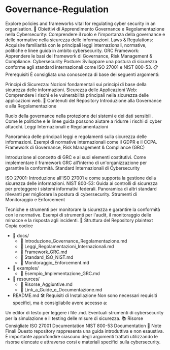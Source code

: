 # Governance-Regulation
Explore policies and frameworks vital for regulating cyber security in an organisation.
📘 Obiettivi di Apprendimento
Governance e Regolamentazione nella Cybersecurity: Comprendere il ruolo e l'importanza della governance e delle normative nella sicurezza delle informazioni.
Laws & Regulations: Acquisire familiarità con le principali leggi internazionali, normative, politiche e linee guida in ambito cybersecurity.
GRC Framework: Apprendere le basi del framework di Governance, Risk Management & Compliance.
Cybersecurity Posture: Sviluppare una postura di sicurezza conforme agli standard internazionali come ISO 27001 e NIST 800-53.
📋 Prerequisiti
È consigliata una conoscenza di base dei seguenti argomenti:

Principi di Sicurezza: Nozioni fondamentali sui principi di base della sicurezza delle informazioni.
Sicurezza delle Applicazioni Web: Comprendere i rischi e le vulnerabilità principali nella sicurezza delle applicazioni web.
📑 Contenuti del Repository
Introduzione alla Governance e alla Regolamentazione

Ruolo della governance nella protezione dei sistemi e dei dati sensibili.
Come le politiche e le linee guida possono aiutare a ridurre i rischi di cyber attacchi.
Leggi Internazionali e Regolamentazioni

Panoramica delle principali leggi e regolamenti sulla sicurezza delle informazioni.
Esempi di normative internazionali come il GDPR e il CCPA.
Framework di Governance, Risk Management & Compliance (GRC)

Introduzione al concetto di GRC e ai suoi elementi costitutivi.
Come implementare il framework GRC all'interno di un'organizzazione per garantire la conformità.
Standard Internazionali di Cybersecurity

ISO 27001: Introduzione all'ISO 27001 e come supporta la gestione della sicurezza delle informazioni.
NIST 800-53: Guida ai controlli di sicurezza per proteggere i sistemi informativi federali.
Panoramica di altri standard rilevanti per migliorare la postura di cybersecurity.
Strumenti di Monitoraggio e Enforcement

Tecniche e strumenti per monitorare la sicurezza e garantire la conformità con le normative.
Esempi di strumenti per l'audit, il monitoraggio delle minacce e la risposta agli incidenti.
📂 Struttura del Repository
plaintext
Copia codice
- 📁 docs/
    - 📄 Introduzione_Governance_Regolamentazione.md
    - 📄 Leggi_Regolamentazioni_Internazionali.md
    - 📄 Framework_GRC.md
    - 📄 Standard_ISO_NIST.md
    - 📄 Monitoraggio_Enforcement.md
- 📁 examples/
    - 📄 Esempio_Implementazione_GRC.md
- 📁 resources/
    - 📄 Risorse_Aggiuntive.md
    - 📄 Link_a_Guide_e_Documentazione.md
- README.md
🛠️ Requisiti di Installazione
Non sono necessari requisiti specifici, ma è consigliabile avere accesso a:

Un editor di testo per leggere i file .md.
Eventuali strumenti di cybersecurity per la simulazione e il testing delle misure di sicurezza.
📚 Risorse Consigliate
ISO 27001 Documentation
NIST 800-53 Documentation
📌 Note Finali
Questo repository rappresenta una guida introduttiva e non esaustiva. È importante approfondire ciascuno degli argomenti trattati utilizzando le risorse elencate e attraverso corsi e materiali specifici sulla cybersecurity.
